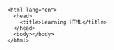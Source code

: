 ```<!DOCTYPE html>
<html lang="en">
  <head>
    <title>Learning HTML</title>
  </head>
  <body></body>
</html>
```
